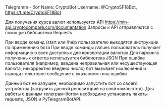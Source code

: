 Telegramm - бот
Name: CryptoBot
Username: @CryptoSF18Bot, https://t.me/CryptoSF18Bot

Для получения курса валют используется API https://min-api.cryptocompare.com/documentation
Запросы к API отправляются с помощью библиотеки Requests

При вводе команд /start или /help пользователю выводятся инструкции по применению бота
При вводе команды /values пользователь получает информацию о всех доступных для конвертации валютах 
Для парсинга полученных ответов используется библиотека JSON
При ошибке пользователя (например, введена неправильная или несуществующая валюта, некорректно введено число) бот вызывает исключения и выводит текстовое сообщение с указанием типа ошибки

Данный бот не запущен, необходимо запустить бот со своего устройства (загрузить данный репозиторий на свой компьютер). Для работы с данным телеграм-ботом необходимо установить пакеты requests, JSON и PyTelegramBotAPI.
